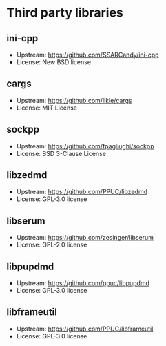 # Third party libraries


## ini-cpp

- Upstream: https://github.com/SSARCandy/ini-cpp
- License: New BSD license

## cargs

- Upstream: https://github.com/likle/cargs
- License: MIT License

## sockpp

- Upstream: https://github.com/fpagliughi/sockpp
- License: BSD 3-Clause License

## libzedmd

- Upstream: https://github.com/PPUC/libzedmd
- License: GPL-3.0 license

## libserum

- Upstream: https://github.com/zesinger/libserum
- License: GPL-2.0 license

## libpupdmd

- Upstream: https://github.com/ppuc/libpupdmd
- License: GPL-3.0 license

## libframeutil

- Upstream: https://github.com/PPUC/libframeutil
- License: GPL-3.0 license